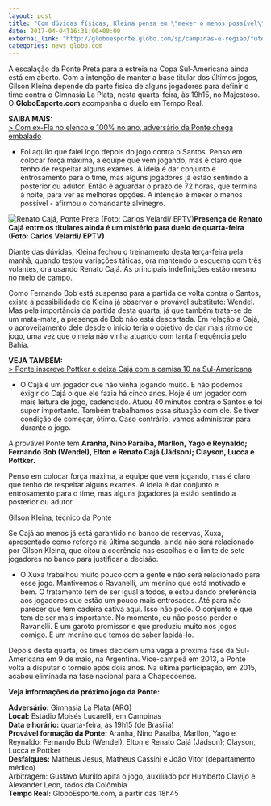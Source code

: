 ```yaml
---
layout: post
title: "Com dúvidas físicas, Kleina pensa em \"mexer o menos possível\" na Ponte"
date: 2017-04-04T16:31:00+00:00
external_link: "http://globoesporte.globo.com/sp/campinas-e-regiao/futebol/times/ponte-preta/noticia/2017/04/com-duvidas-fisicas-kleina-pensa-em-mexer-o-menos-possivel-na-ponte.html"
categories: news globo.com
---
```

A escalação da Ponte Preta para a estreia na Copa Sul-Americana ainda está em aberto. Com a intenção de manter a base titular dos últimos jogos, Gilson Kleina depende da parte física de alguns jogadores para definir o time contra o Gimnasia La Plata, nesta quarta-feira, às 19h15, no Majestoso. O **GloboEsporte.com** acompanha o duelo em Tempo Real.&nbsp;

**SAIBA MAIS:**  
[\>&nbsp;Com ex-Fla no elenco e 100% no ano, adversário da Ponte chega embalado](http://globoesporte.globo.com/sp/campinas-e-regiao/futebol/times/ponte-preta/noticia/2017/04/com-ex-fla-no-elenco-e-100-no-ano-adversario-da-ponte-chega-embalado.html#equipe-ponte-preta)

- Foi aquilo que falei logo depois do jogo contra o Santos. Penso em colocar força máxima, a equipe que vem jogando, mas é claro que tenho de respeitar alguns exames. A ideia é dar conjunto e entrosamento para o time, mas alguns jogadores já estão sentindo a posterior ou adutor. Então é aguardar o prazo de 72 horas, que termina à noite, para ver as melhores opções. A intenção é mexer o menos possível - afirmou o comandante alvinegro.&nbsp;

 ![Renato Cajá, Ponte Preta (Foto: Carlos Velardi/ EPTV)](http://s2.glbimg.com/zCAIl0ewiD1LbbFJ_Sa_99Il7wI=/0x0:1063x556/690x360/s.glbimg.com/es/ge/f/original/2017/04/04/caja.9.jpg "Renato Cajá, Ponte Preta (Foto: Carlos Velardi/ EPTV)")**Presença de Renato Cajá entre os titulares ainda é um mistério para duelo de quarta-feira (Foto: Carlos Velardi/ EPTV)**

Diante das dúvidas, Kleina fechou o treinamento desta terça-feira pela manhã, quando testou variações táticas, ora mantendo o esquema com três volantes, ora usando Renato Cajá. As principais indefinições estão mesmo no meio de campo.

Como Fernando Bob está suspenso para a partida de volta contra o Santos, existe a possibilidade de Kleina já observar o provável substituto: Wendel. Mas pela importância da partida desta quarta, já que também trata-se de um mata-mata, a presença de Bob não está descartada. Em relação a Cajá, o aproveitamento dele desde o início teria o objetivo de dar mais ritmo de jogo, uma vez que o meia não vinha atuando com tanta frequência pelo Bahia.&nbsp;

**VEJA TAMBÉM:**  
[\>&nbsp;Ponte inscreve Pottker e deixa Cajá com a camisa 10 na Sul-Americana](http://globoesporte.globo.com/sp/campinas-e-regiao/futebol/times/ponte-preta/noticia/2017/04/ponte-inscreve-pottker-e-deixa-caja-com-camisa-10-na-sul-americana.html)

- O Cajá é um jogador que não vinha jogando muito. E não podemos exigir do Cajá o que ele fazia há cinco anos. Hoje é um jogador com mais leitura de jogo, cadenciado. Atuou 40 minutos contra o Santos e foi super importante. Também trabalhamos essa situação com ele. Se tiver condição de começar, ótimo. Caso contrário, vamos administrar para durante o jogo.&nbsp;

A provável Ponte tem&nbsp;**Aranha, Nino Paraíba, Marllon, Yago e Reynaldo; Fernando Bob (Wendel), Elton e Renato Cajá (Jádson); Clayson, Lucca e Pottker.&nbsp;**

Penso em colocar força máxima, a equipe que vem jogando, mas é claro que tenho de respeitar alguns exames. A ideia é dar conjunto e entrosamento para o time, mas alguns jogadores já estão sentindo a posterior ou adutor&nbsp;

Gilson Kleina, técnico da Ponte

Se Cajá ao menos já está garantido no banco de reservas, Xuxa, apresentado como reforço na última segunda, ainda não será relacionado por Gilson Kleina, que citou a coerência nas escolhas e o limite de sete jogadores no banco para justificar a decisão.&nbsp;

- O Xuxa trabalhou muito pouco com a gente e não será relacionado para esse jogo. Mantivemos o Ravanelli, um menino que está motivado e bem. O tratamento tem de ser igual a todos, e estou dando preferência aos jogadores que estão um pouco mais entrosados. Até para não parecer que tem cadeira cativa aqui. Isso não pode. O conjunto é que tem de ser mais importante. No momento, eu não posso perder o Ravanelli. É um garoto promissor e que produziu muito nos jogos comigo. É um menino que temos de saber lapidá-lo.&nbsp;

Depois desta quarta, os times decidem uma vaga à próxima fase da Sul-Americana em 9 de maio, na Argentina. Vice-campeã em 2013, a Ponte volta a disputar o torneio após dois anos. Na última participação, em 2015, acabou eliminada na fase nacional para a Chapecoense.&nbsp;  
  
**Veja informações do próximo jogo da Ponte:**  
  
**Adversário:** Gimnasia La Plata (ARG)  
**Local:** Estádio Moisés Lucarelli, em Campinas  
**Data e horário:** quarta-feira, às 19h15 (de Brasília)  
**Provável formação da Ponte:** Aranha, Nino Paraíba, Marllon, Yago e Reynaldo; Fernando Bob (Wendel), Elton e Renato Cajá (Jádson); Clayson, Lucca e Pottker  
**Desfalques:** Matheus Jesus, Matheus Cassini e João Vitor (departamento médico)&nbsp;  
Arbitragem: Gustavo Murillo apita o jogo, auxiliado por Humberto Clavijo e Alexander Leon, todos da Colômbia  
**Tempo Real:** GloboEsporte.com, a partir das 18h45

